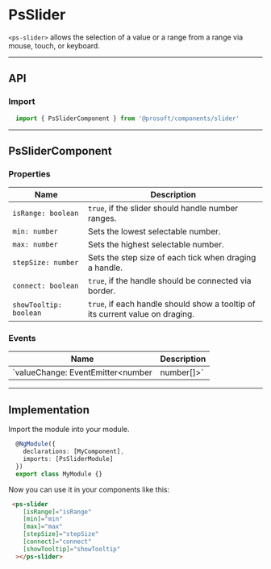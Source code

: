 <link href="style.css" rel="stylesheet"></link> 

# PsSlider <a name="PsSlider"></a>
`<ps-slider>` allows the selection of a value or a range from a range via mouse, touch, or keyboard.

---

  ## API <a name="PsSliderApi"></a>   
  ### Import <a name="PsSliderImport"></a>
  ```ts | js
    import { PsSliderComponent } from '@prosoft/components/slider'
  ```

---

  ## PsSliderComponent <a name="PsSliderComponent"></a>
  ### Properties <a name="PsSliderComponentProperties"></a>
  | Name                                                | Description
  | --------------------------------------------------- | -------------
  | `isRange: boolean`                                  | `true`, if the slider should handle number ranges.
  | `min: number`                                       | Sets the lowest selectable number.
  | `max: number`                                       | Sets the highest selectable number.
  | `stepSize: number`                                  | Sets the step size of each tick when draging a handle.
  | `connect: boolean`                                  | `true`, if the handle should be connected via border.
  | `showTooltip: boolean`                              | `true`, if each handle should show a tooltip of its current value on draging.

  ### Events <a name="PsSliderComponentEvents"></a>
  | Name                                                | Description
  | --------------------------------------------------- | -------------
  | `valueChange: EventEmitter<number | number[]>`      | Emitted, if the value changed.

---

  ## Implementation <a name="PsSliderImplementation"></a>
  Import the module into your module. 

  ```ts | js
    @NgModule({
      declarations: [MyComponent],
      imports: [PsSliderModule]
    })
    export class MyModule {}
  ```

  Now you can use it in your components like this:

  ```html
   <ps-slider
      [isRange]="isRange"
      [min]="min"
      [max]="max"
      [stepSize]="stepSize"
      [connect]="connect"
      [showTooltip]="showTooltip"
    ></ps-slider>
  ```
